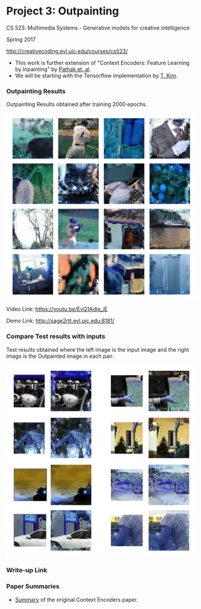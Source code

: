 # Project 3: Outpainting
 CS 523: Multimedia Systems - Generative models for creative intelligence
 
 Spring 2017
 
 http://creativecoding.evl.uic.edu/courses/cs523/

* This work is further extension of "Context Encoders: Feature Learning by Inpainting" by [Pathak et. al](http://www.cs.berkeley.edu/~pathak/papers/cvpr16.pdf). 
* We will be starting with the Tensorflow implementation by [T. Kim](https://github.com/jazzsaxmafia/Inpainting). 

### Outpainting Results

Outpainting Results obtained after training 2000 epochs. 

<p align = 'center'>
<a href = 'static/resultImages/outResults.png'><img src = 'static/resultImages/outResults.png' width = '575px'></a>
</p>

Video Link: https://youtu.be/EvQ1Adle_iE

Demo Link: http://sage2rtt.evl.uic.edu:8181/

### Compare Test results with inputs 

Test results obtained where the left image is the input image and the right image is the Outpainted image in each pair.

<p align = 'center'>
<a href = 'static/resultImages/testResults.png'><img src = 'static/resultImages/testResults.png' width = '575px'></a>
</p>


### Write-up Link 



### Paper Summaries 
* [Summary](https://docs.google.com/document/d/1_Mgj8AkLhQoViIsmhQylNKxNK9b3OeZDRMaLNRsCP3w/edit?usp=sharing) of the original Context Encoders paper. 
